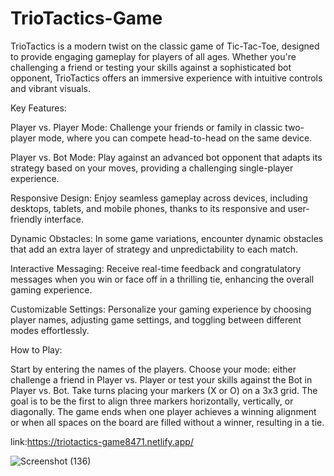 # TrioTactics-Game
TrioTactics is a modern twist on the classic game of Tic-Tac-Toe, designed to provide engaging gameplay for players of all ages. Whether you're challenging a friend or testing your skills against a sophisticated bot opponent, TrioTactics offers an immersive experience with intuitive controls and vibrant visuals.





Key Features:

Player vs. Player Mode: Challenge your friends or family in classic two-player mode, where you can compete head-to-head on the same device.

Player vs. Bot Mode: Play against an advanced bot opponent that adapts its strategy based on your moves, providing a challenging single-player experience.

Responsive Design: Enjoy seamless gameplay across devices, including desktops, tablets, and mobile phones, thanks to its responsive and user-friendly interface.

Dynamic Obstacles: In some game variations, encounter dynamic obstacles that add an extra layer of strategy and unpredictability to each match.

Interactive Messaging: Receive real-time feedback and congratulatory messages when you win or face off in a thrilling tie, enhancing the overall gaming experience.

Customizable Settings: Personalize your gaming experience by choosing player names, adjusting game settings, and toggling between different modes effortlessly.




How to Play:

Start by entering the names of the players.
Choose your mode: either challenge a friend in Player vs. Player or test your skills against the Bot in Player vs. Bot.
Take turns placing your markers (X or O) on a 3x3 grid.
The goal is to be the first to align three markers horizontally, vertically, or diagonally.
The game ends when one player achieves a winning alignment or when all spaces on the board are filled without a winner, resulting in a tie.




link:https://triotactics-game8471.netlify.app/


![Screenshot (136)](https://github.com/user-attachments/assets/ec56c861-a0a3-4559-a34a-90ed9e483c5b)



